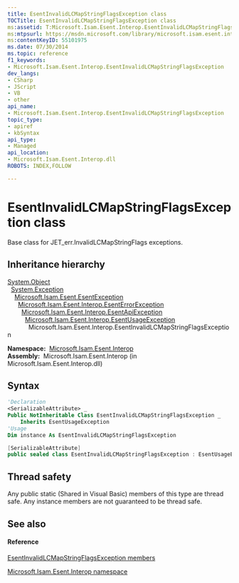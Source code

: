 ```yaml
---
title: EsentInvalidLCMapStringFlagsException class
TOCTitle: EsentInvalidLCMapStringFlagsException class
ms:assetid: T:Microsoft.Isam.Esent.Interop.EsentInvalidLCMapStringFlagsException
ms:mtpsurl: https://msdn.microsoft.com/library/microsoft.isam.esent.interop.esentinvalidlcmapstringflagsexception(v=EXCHG.10)
ms:contentKeyID: 55101975
ms.date: 07/30/2014
ms.topic: reference
f1_keywords:
- Microsoft.Isam.Esent.Interop.EsentInvalidLCMapStringFlagsException
dev_langs:
- CSharp
- JScript
- VB
- other
api_name: 
- Microsoft.Isam.Esent.Interop.EsentInvalidLCMapStringFlagsException
topic_type: 
- apiref
- kbSyntax
api_type: 
- Managed
api_location: 
- Microsoft.Isam.Esent.Interop.dll
ROBOTS: INDEX,FOLLOW

---
```


# EsentInvalidLCMapStringFlagsException class

Base class for JET_err.InvalidLCMapStringFlags exceptions.

## Inheritance hierarchy

[System.Object](https://docs.microsoft.com/dotnet/api/system.object?redirectedfrom=MSDN)  
  [System.Exception](https://docs.microsoft.com/dotnet/api/system.exception?redirectedfrom=MSDN)  
    [Microsoft.Isam.Esent.EsentException](dn292088\(v=exchg.10\).md)  
      [Microsoft.Isam.Esent.Interop.EsentErrorException](dn274314\(v=exchg.10\).md)  
        [Microsoft.Isam.Esent.Interop.EsentApiException](dn334231\(v=exchg.10\).md)  
          [Microsoft.Isam.Esent.Interop.EsentUsageException](dn350849\(v=exchg.10\).md)  
            Microsoft.Isam.Esent.Interop.EsentInvalidLCMapStringFlagsException  

**Namespace:**  [Microsoft.Isam.Esent.Interop](hh596136\(v=exchg.10\).md)  
**Assembly:**  Microsoft.Isam.Esent.Interop (in Microsoft.Isam.Esent.Interop.dll)

## Syntax

``` vb
'Declaration
<SerializableAttribute> _
Public NotInheritable Class EsentInvalidLCMapStringFlagsException _
    Inherits EsentUsageException
'Usage
Dim instance As EsentInvalidLCMapStringFlagsException
```

``` csharp
[SerializableAttribute]
public sealed class EsentInvalidLCMapStringFlagsException : EsentUsageException
```

## Thread safety

Any public static (Shared in Visual Basic) members of this type are thread safe. Any instance members are not guaranteed to be thread safe.

## See also

#### Reference

[EsentInvalidLCMapStringFlagsException members](dn319540\(v=exchg.10\).md)

[Microsoft.Isam.Esent.Interop namespace](hh596136\(v=exchg.10\).md)

